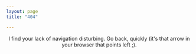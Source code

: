 ```yaml
---
layout: page
title: "404"

---
```

<center>I find your lack of navigation disturbing. Go back, quickly (it's that arrow in your browser that points left ;).</center>